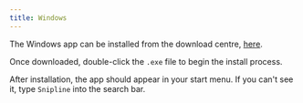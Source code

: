 ```yaml
---
title: Windows
---
```


The Windows app can be installed from the download centre, [here](https://desktop.downloads.snipline.io/releases/stable).

Once downloaded, double-click the `.exe` file to begin the install process.

After installation, the app should appear in your start menu. If you can't see it, type `Snipline` into the search bar.